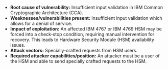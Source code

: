 - **Root cause of vulnerability:** Insufficient input validation in IBM Common Cryptographic Architecture (CCA).
- **Weaknesses/vulnerabilities present:** Insufficient input validation which allows for a denial of service.
- **Impact of exploitation:** An affected IBM 4767 or IBM 4769 HSM may be forced into a check-stop condition, requiring manual intervention for recovery. This leads to Hardware Security Module (HSM) availability issues.
- **Attack vectors:** Specially-crafted requests from HSM users.
- **Required attacker capabilities/position:** An attacker must be a user of the HSM and able to send specially crafted requests to the HSM.